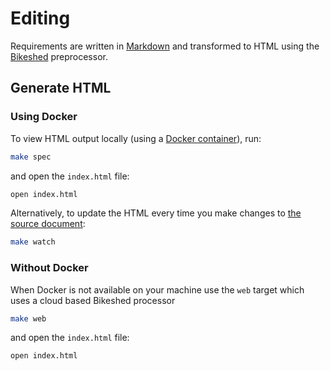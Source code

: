 # Editing

Requirements are written in [Markdown](https://daringfireball.net/projects/markdown/) and transformed to HTML using the [Bikeshed](https://tabatkins.github.io/bikeshed/) preprocessor.

## Generate HTML

### Using Docker

To view HTML output locally (using a [Docker container](https://github.com/netwerk-digitaal-erfgoed/bikeshed-docker)),
run:

```bash
make spec
```

and open the `index.html` file:

```bash
open index.html
```

Alternatively, to update the HTML every time you make changes to [the source document](index.bs):

```bash
make watch
```

### Without Docker

When Docker is not available on your machine use the `web` target which uses a cloud based
Bikeshed processor

```bash
make web
```

and open the `index.html` file:

```bash
open index.html
```